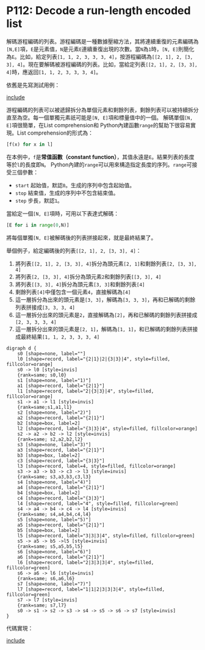 # P112: Decode a run-length encoded list

解碼游程編碼的列表。游程編碼是一種數據壓縮方法，其將連續重復的元素編碼為`[N,E]`項，`E`是元素值，`N`是元素`E`連續重復出現的次數。當`N`為`1`時，`[N, E]`則簡化為`E`。比如，給定列表`[1, 1, 2, 3, 3, 3, 4]`，按游程編碼為`[[2, 1], 2, [3, 3], 4]`。現在要解碼被游程編碼的列表。比如，當給定列表`[[2, 1], 2, [3, 3], 4]`時，應返回`[1, 1, 2, 3, 3, 3, 4]`。

依舊是先寫測試用例：

[include](../../../tests/lists/p112_test.py)

游程編碼的列表可以被遞歸拆分為單個元素和剩餘列表，剩餘列表可以被持續拆分直至為空。每一個單獨元素祇可能是`[N, E]`項和標量值中的一個。
解碼單個`[N, E]`項很簡單，在List comprehension和 Python內建函數`range`的幫助下很容易實現。List comprehension的形式為：

```python
[f(x) for x in l]
```

在本例中，`f`是**常值函數（constant function）**，其值永遠是`E`。結果列表的長度等於`l`的長度即`N`。 Python內建的`range`可以用來構造指定長度的序列。`range`可接受三個參數：

* `start` 起始值，默認`0`。生成的序列中包含起始值。
* `stop` 結束值，生成的序列中不包含結束值。
* `step` 步長，默認`1`。

當給定一個`[N, E]`項時，可用以下表達式解碼：

```python
[E for i in range(0,N)]
```

將每個單獨`[N, E]`被解碼後的列表拼接起來，就是最終結果了。

舉個例子，給定編碼後的列表`[[2, 1], 2, [3, 3], 4]`：

1. 將列表`[[2, 1], 2, [3, 3], 4]`拆分為頭元素`[2, 1]`和剩餘列表`[2, [3, 3], 4]`
2. 將列表`[2, [3, 3], 4]`拆分為頭元素`2`和剩餘列表`[[3, 3], 4]`
3. 將列表`[[3, 3], 4]`拆分為頭元素`[3, 3]`和剩餘列表`[4]`
4. 剩餘列表`[4]`中僅包含一個元素`4`，直接解碼為`[4]`
5. 這一層拆分為出來的頭元素是`[3, 3]`，解碼為`[3, 3, 3]`，再和已解碼的剩餘列表拼接成`[3, 3, 3, 4]`
6. 這一層拆分出來的頭元素是`2`，直接解碼為`[2]`，再和已解碼的剩餘列表拼接成`[2, 3, 3, 3, 4]`
7. 這一層拆分出來的頭元素是`[2, 1]`，解碼為`[1, 1]`，和已解碼的剩餘列表拼接成最終結果`[1, 1, 2, 3, 3, 3, 4]`

```puml
digraph d {
    s0 [shape=none, label=""]
    l0 [shape=record, label="{2|1}|2|{3|3}|4", style=filled, fillcolor=orange]
    s0 -> l0 [style=invis]
    {rank=same; s0,l0}
    s1 [shape=none, label="1)"]
    a1 [shape=record, label="{2|1}"]
    l1 [shape=record, label="2|{3|3}|4", style=filled, fillcolor=orange]
    s1 -> a1 -> l1 [style=invis]
    {rank=same;s1,a1,l1}
    s2 [shape=none, label="2)"]
    a2 [shape=record, label="{2|1}"]
    b2 [shape=box, label=2]
    l2 [shape=record, label="{3|3}|4", style=filled, fillcolor=orange]
    s2 -> a2 -> b2 -> l2 [style=invis]
    {rank=same; s2,a2,b2,l2}
    s3 [shape=none, label="3)"]
    a3 [shape=record, label="{2|1}"]
    b3 [shape=box, label=2]
    c3 [shape=record, label="{3|3}"]
    l3 [shape=record, label=4, style=filled, fillcolor=orange]
    s3 -> a3 -> b3 -> c3 -> l3 [style=invis]
    {rank=same; s3,a3,b3,c3,l3}
    s4 [shape=none, label="4)"]
    a4 [shape=record, label="{2|1}"]
    b4 [shape=box, label=2]
    c4 [shape=record, label="{3|3}"]
    l4 [shape=record, label="4", style=filled, fillcolor=green]
    s4 -> a4 -> b4 -> c4 -> l4 [style=invis]
    {rank=same; s4,a4,b4,c4,l4}
    s5 [shape=none, label="5)"]
    a5 [shape=record, label="{2|1}"]
    b5 [shape=box, label=2]
    l5 [shape=record, label="3|3|3|4", style=filled, fillcolor=green]
    s5 -> a5 -> b5 ->l5 [style=invis]
    {rank=same; s5,a5,b5,l5}
    s6 [shape=none, label="6)"]
    a6 [shape=record, label="{2|1}"]
    l6 [shape=record, label="2|3|3|3|4", style=filled, fillcolor=green]
    s6 -> a6 -> l6 [style=invis]
    {rank=same; s6,a6,l6}
    s7 [shape=none, label="7)"]
    l7 [shape=record, label="1|1|2|3|3|3|4", style=filled, fillcolor=green]
    s7 -> l7 [style=invis]
    {rank=same; s7,l7}
    s0 -> s1 -> s2 -> s3 -> s4 -> s5 -> s6 -> s7 [style=invis]
}
```

代碼實現：

[include](../../../python99/lists/p112.py)
